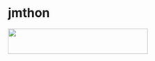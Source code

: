 # jmthon

<p align="left"><a href="https://heroku.com/deploy?template=https://github.com/mg45mg96/roz"> <img src="https://img.shields.io/badge/Deploy%20To%20Heroku-purple?style=for-the-badge&logo=heroku" width="320" height="58.45"/></a></p>
